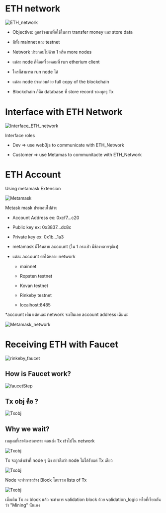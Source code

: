 # ETH network

![ETH_network ](images/eth_network.png)

- Objective: ถูกสร้างมาเพื่อใช้ในการ transfer money และ store data

- มีทั้ง mainnet และ testnet

- Network ประกอบไปด้วย 1 หรือ more nodes

- แต่ละ node ก็คือเครื่องคอมที่ run etherium client

- ใครก็สามารถ run node ได้

- แต่ละ node ประกอบด้วย full copy of the blockchain

- Blockchain ก็คือ database ที่ store record ของทุกๆ Tx

# Interface with ETH Network

![Interface_ETH_network ](images/interface_eth_network.png)

Interface roles

- Dev => use web3js to communicate with ETH_Network

- Customer => use Metamas to communitacte with ETH_Network

# ETH Account

Using metamask Extension

![Metamask ](https://www.ananda.co.th/blog/thegenc/wp-content/uploads/2022/03/Metamask-cover.png)

Metask mask ประกอบไปด้วย

- Account Address ex: 0xcf7...c20

- Public key ex: 0x3837...dc8c

- Private key ex: 0x1b...1a3

- metamask มีได้หลาย account (ใน 1 กระเป๋า มีช่องหลายๆช่อง)

- แต่ละ account ต่อได้หลาย network

  - mainnet

  - Ropsten testnet

  - Kovan testnet

  - Rinkeby testnet

  - localhost:8485

\*account เดิม แต่คนละ network จะเป็นเลข account address เดิมนะ

![Metamask_network ](images/metamask_network.png)

# Receiving ETH with Faucet

![rinkeby_faucet ](images/rinkeby_faucet.png)

## How is Faucet work?

![faucetStep ](images/faucetStep.png)

## Tx obj คือ ?

![Txobj ](images/Txobj.png)

## Why we wait?

เหตุผลที่เราต้องรอเพราะ ตอนส่ง Tx เข้าไปใน network

![Txobj ](images/txToNetwork.png)

Tx จะถูกส่งเข้าที่ node ๆ นึง อย่าลืมว่า node ไม่ได้รับแค่ Tx เดียว

![Txobj ](images/txToNode.png)

Node จะทำการสร้าง Block โดยรวม lists of Tx

![Txobj ](images/createBlock.png)

เมื่อเติม Tx ลง block แล้ว จะทำการ validation block ด้วย validation_logic หรือที่เรียกกันว่า "Mining" นั่นเอง
